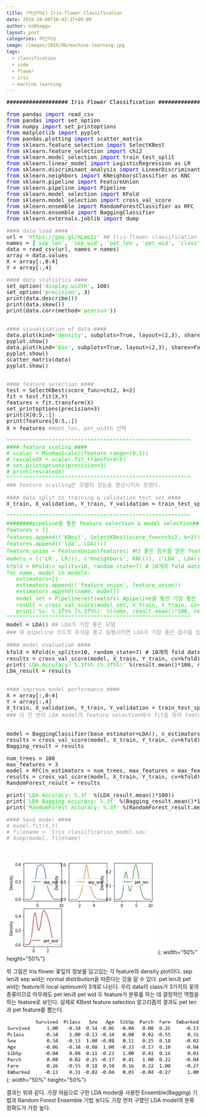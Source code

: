 ```yaml
---
title: (머신러닝) Iris-flower Classification
date: 2018-10-06T10:43:37+09:00
author: nobbaggu
layout: post
categories: 머신러닝
image: /images/2018/08/machine-learning.jpg
tags:
  - classification
  - code
  - flower
  - iris
  - machine learning
---
```

<pre><span style="color: #0000ff;"><span style="color: #000000;">################### Iris Flower Classification ####################
</span>
from</span> pandas <span style="color: #0000ff;">import</span> read_csv
<span style="color: #0000ff;">from</span> pandas <span style="color: #0000ff;">import</span> set_option
<span style="color: #0000ff;">from</span> numpy <span style="color: #0000ff;">import</span> set_printoptions
<span style="color: #0000ff;">from</span> matplotlib <span style="color: #0000ff;">import</span> pyplot
<span style="color: #0000ff;">from</span> pandas.plotting <span style="color: #0000ff;">import</span> scatter_matrix
<span style="color: #0000ff;">from</span> sklearn.feature_selection <span style="color: #0000ff;">import</span> SelectKBest
<span style="color: #0000ff;">from</span> sklearn.feature_selection <span style="color: #0000ff;">import</span> chi2
<span style="color: #0000ff;">from</span> sklearn.model_selection <span style="color: #0000ff;">import</span> train_test_split
<span style="color: #0000ff;">from</span> sklearn.linear_model <span style="color: #0000ff;">import</span> LogisticRegression as LR
<span style="color: #0000ff;">from</span> sklearn.discriminant_analysis <span style="color: #0000ff;">import</span> LinearDiscriminantAnalysis as LDA
<span style="color: #0000ff;">from</span> sklearn.neighbors <span style="color: #0000ff;">import</span> KNeighborsClassifier as KNC
<span style="color: #0000ff;">from</span> sklearn.pipeline <span style="color: #0000ff;">import</span> FeatureUnion
<span style="color: #0000ff;">from</span> sklearn.pipeline <span style="color: #0000ff;">import</span> Pipeline
<span style="color: #0000ff;">from</span> sklearn.model_selection <span style="color: #0000ff;">import</span> KFold
<span style="color: #0000ff;">from</span> sklearn.model_selection <span style="color: #0000ff;">import</span> cross_val_score
<span style="color: #0000ff;">from</span> sklearn.ensemble <span style="color: #0000ff;">import</span> RandomForestClassifier as RFC
<span style="color: #0000ff;">from</span> sklearn.ensemble <span style="color: #0000ff;">import</span> BaggingClassifier
<span style="color: #0000ff;">from</span> sklearn.externals.joblib <span style="color: #0000ff;">import</span> dump

<span style="color: #999999;">#### data load ####</span>
url = <span style="color: #14d917;">'https://goo.gl/mLmoIz'</span> <span style="color: #999999;">## Iris-flower classification dataset</span>
names = [<span style="color: #14d917;">'sep_len'</span>, <span style="color: #14d917;">'sep_wid'</span>, <span style="color: #14d917;">'pet_len'</span>, <span style="color: #14d917;">'pet_wid'</span>, <span style="color: #14d917;">'class'</span>]
data = read_csv(url, names = names)                
array = data.values
X = array[:,0:4]
Y = array[:,4]

<span style="color: #999999;">#### data statistics ####</span>
set_option(<span style="color: #14d917;">'display.width'</span>, 100)
set_option(<span style="color: #14d917;">'precision'</span>, 3)
print(data.describe())
print(data.skew())
print(data.corr(method=<span style="color: #14d917;">'pearson'</span>))


<span style="color: #999999;">#### visualization of data ####</span>
data.plot(kind=<span style="color: #14d917;">'density'</span>, subplots=True, layout=(2,3), sharex=False)
pyplot.show()
data.plot(kind=<span style="color: #14d917;">'box'</span>, subplots=True, layout=(2,3), sharex=False, sharey=False)
pyplot.show()
scatter_matrix(data)
pyplot.show()


<span style="color: #999999;">#### feature selection ####</span>
test = SelectKBest(score_func=chi2, k=2)
fit = test.fit(X,Y)
features = fit.transform(X)
set_printoptions(precision=3)
print(X[0:5,:])
print(features[0:5,:])
X = features <span style="color: #999999;">##pet_len, pet_width 선택</span>

<span style="color: #14d917;">"""""""""""""""""""""""""""""""""""""""""""""""""""""""""</span>
<span style="color: #14d917;">#### feature scaling ####</span>
<span style="color: #14d917;"># scaler = MinMaxScaler(feature_range=(0,1))</span>
<span style="color: #14d917;"># rescaledX = scaler.fit_transform(X)</span>
<span style="color: #14d917;"># set_printoptions(precision=3)</span>
<span style="color: #14d917;"># print(rescaledX)</span>
<span style="color: #14d917;">"""""""""""""""""""""""""""""""""""""""""""""""""""""""""</span>
<span style="color: #999999;">### feature scailing은 모델의 성능을 향상시키지 못했다.</span>

<span style="color: #999999;">#### data split to training & validation test set ####</span>
X_train, X_validation, Y_train, Y_validation = train_test_split(X, Y, test_size=0.2, random_state=7)

<span style="color: #14d917;">"""""""""""""""""""""""""""""""""""""""""""""""""""""""""</span>
<span style="color: #14d917;">########pipeline을 통한 feature selection & model selection###########</span>
<span style="color: #14d917;">features = []</span>
<span style="color: #14d917;">features.append(('KBest', SelectKBest(score_func=chi2, k=2))) #KBest 알고리즘과 LDA 알고리즘 비교</span>
<span style="color: #14d917;">features.append(('lda', LDA()))</span>
<span style="color: #14d917;">feature_union = FeatureUnion(features) #더 좋은 점수를 얻은 feature selection 알고리즘 선택</span>
<span style="color: #14d917;">models = [('LR', LR()), ('Kneighbors', KNC()), ('LDA', LDA())]#Linear Regression, K-Nearest Neighbors, LDA 알고리즘 비교</span>
<span style="color: #14d917;">kfold = KFold(n_splits=10, random_state=7) # 10개의 fold dataset</span>
<span style="color: #14d917;">for name, model in models:</span>
<span style="color: #14d917;">   estimators=[]</span>
<span style="color: #14d917;">   estimators.append(('feature_union', feature_union))</span>
<span style="color: #14d917;">   estimators.append((name, model))</span>
<span style="color: #14d917;">   model_set = Pipeline(estimators) #pipeline을 통한 가장 좋은 모델 선택</span>
<span style="color: #14d917;">   result = cross_val_score(model_set, X_train, Y_train, cv=kfold)</span>
<span style="color: #14d917;">   print('%s: %.3f%% (%.3f%%)' %(name, result.mean()*100, result.std()*100)) #accuracy score</span>
<span style="color: #14d917;">"""""""""""""""""""""""""""""""""""""""""""""""""""""""""</span>
model = LDA() <span style="color: #999999;">## LDA가 가장 좋은 모델</span>
<span style="color: #999999;">### 위 pipeline 코드의 주석을 풀고 실행시키면 LDA가 가장 좋은 점수를 받는 것을 볼 수 있다.</span>

<span style="color: #999999;">#### model evaluation ####</span>
kfold = KFold(n_splits=10, random_state=7) # 10개의 fold dataset
results = cross_val_score(model, X_train, Y_train, cv=kfold)
print(<span style="color: #14d917;">'LDA Accuracy: %.3f%% (%.3f%%)'</span> %(result.mean()*100, result.std()*100))
LDA_result = results


<span style="color: #999999;">#### improve model performance ####</span>
X = array[:,0:4]
Y = array[:,4]
X_train, X_validation, Y_train, Y_validation = train_test_split(X, Y, test_size=0.2, random_state=7)
<span style="color: #999999;">### 이 전 번의 LDA model의 feature selection에서 fit을 하여 feature가 2개뿐이므로 원래 데이터 다시 복구</span>


model = BaggingClassifier(base_estimator=LDA(), n_estimators=100, random_state=7)
results = cross_val_score(model, X_train, Y_train, cv=kfold)
Bagging_result = results

num_trees = 100
max_features = 3
model = RFC(n_estimators = num_trees, max_features = max_features)
results = cross_val_score(model, X_train, Y_train, cv=kfold)
RandomForest_result = results

print(<span style="color: #14d917;">'LDA Accuracy: %.3f'</span> %(LDA_result.mean()*100))
print(<span style="color: #14d917;">'LDA Bagging Accuracy: %.3f'</span> %(Bagging_result.mean()*100))
print(<span style="color: #14d917;">'RandomForest Accuracy: %.3f'</span> %(RandomForest_result.mean()*100))        

<span style="color: #999999;">#### Save model ####</span>
<span style="color: #999999;"># model.fit(X,Y)</span>
<span style="color: #999999;"># filename = 'Iris_classification_model.sav'</span>
<span style="color: #999999;"># dump(model, filename)</span></pre>

&nbsp;

![image](/images/2018/10/no-name.jpg){: width="50%" height="50%"}

위 그림은 Iris flower 꽃잎의 정보를 담고있는 각 feature의 density plot이다. sep len과 sep wid는 normal distribution을 따른다는 것을 알 수 있다. pet len과 pet wid는 feature의 local optimum이 3개로 나뉜다. 우리 data의 class가 3가지의 꽃의 종류이므로 아무래도 pet len과 pet wid 두 feature가 분류를 하는 데 결정적인 역할을 하는 feature로 보인다. 실제로 KBest feature selection 알고리즘의 결과도 pet len과 pet feature를 뽑는다.

![image](/images/2018/10/no-name-1.jpg){: width="50%" height="50%"}

결과는 위와 같다. 가장 처음으로 구한 LDA model을 사용한 Ensemble(Bagging) 기법과 Random Forest Ensemble 기법 보다도 가장 먼저 구했던 LDA model의 분류 정확도가 가장 높다.